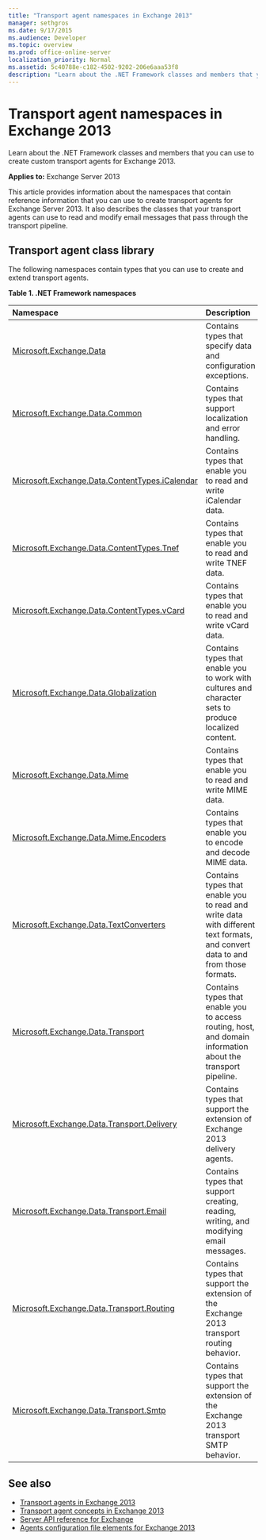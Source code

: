 ```yaml
---
title: "Transport agent namespaces in Exchange 2013"
manager: sethgros
ms.date: 9/17/2015
ms.audience: Developer
ms.topic: overview
ms.prod: office-online-server
localization_priority: Normal
ms.assetid: 5c40788e-c182-4502-9202-206e6aaa53f8
description: "Learn about the .NET Framework classes and members that you can use to create custom transport agents for Exchange 2013."
---
```


# Transport agent namespaces in Exchange 2013

Learn about the .NET Framework classes and members that you can use to create custom transport agents for Exchange 2013.
  
**Applies to:** Exchange Server 2013 
  
This article provides information about the namespaces that contain reference information that you can use to create transport agents for Exchange Server 2013. It also describes the classes that your transport agents can use to read and modify email messages that pass through the transport pipeline.
  
## Transport agent class library

The following namespaces contain types that you can use to create and extend transport agents.

**Table 1. .NET Framework namespaces**

|**Namespace**|**Description**|
|:-----|:-----|
|[Microsoft.Exchange.Data](https://msdn.microsoft.com/library/Microsoft.Exchange.Data.aspx) <br/> |Contains types that specify data and configuration exceptions.  <br/> |
|[Microsoft.Exchange.Data.Common](https://msdn.microsoft.com/library/Microsoft.Exchange.Data.Common.aspx) <br/> |Contains types that support localization and error handling.  <br/> |
|[Microsoft.Exchange.Data.ContentTypes.iCalendar](https://msdn.microsoft.com/library/Microsoft.Exchange.Data.ContentTypes.iCalendar.aspx) <br/> |Contains types that enable you to read and write iCalendar data.  <br/> |
|[Microsoft.Exchange.Data.ContentTypes.Tnef](https://msdn.microsoft.com/library/Microsoft.Exchange.Data.ContentTypes.Tnef.aspx) <br/> |Contains types that enable you to read and write TNEF data.  <br/> |
|[Microsoft.Exchange.Data.ContentTypes.vCard](https://msdn.microsoft.com/library/Microsoft.Exchange.Data.ContentTypes.vCard.aspx) <br/> |Contains types that enable you to read and write vCard data.  <br/> |
|[Microsoft.Exchange.Data.Globalization](https://msdn.microsoft.com/library/Microsoft.Exchange.Data.Globalization.aspx) <br/> |Contains types that enable you to work with cultures and character sets to produce localized content.  <br/> |
|[Microsoft.Exchange.Data.Mime](https://msdn.microsoft.com/library/Microsoft.Exchange.Data.Mime.aspx) <br/> |Contains types that enable you to read and write MIME data.  <br/> |
|[Microsoft.Exchange.Data.Mime.Encoders](https://msdn.microsoft.com/library/Microsoft.Exchange.Data.Mime.Encoders.aspx) <br/> |Contains types that enable you to encode and decode MIME data.  <br/> |
|[Microsoft.Exchange.Data.TextConverters](https://msdn.microsoft.com/library/Microsoft.Exchange.Data.TextConverters.aspx) <br/> |Contains types that enable you to read and write data with different text formats, and convert data to and from those formats.  <br/> |
|[Microsoft.Exchange.Data.Transport](https://msdn.microsoft.com/library/Microsoft.Exchange.Data.Transport.aspx) <br/> |Contains types that enable you to access routing, host, and domain information about the transport pipeline.  <br/> |
|[Microsoft.Exchange.Data.Transport.Delivery](https://msdn.microsoft.com/library/Microsoft.Exchange.Data.Transport.Delivery.aspx) <br/> |Contains types that support the extension of Exchange 2013 delivery agents.  <br/> |
|[Microsoft.Exchange.Data.Transport.Email](https://msdn.microsoft.com/library/Microsoft.Exchange.Data.Transport.Email.aspx) <br/> |Contains types that support creating, reading, writing, and modifying email messages.  <br/> |
|[Microsoft.Exchange.Data.Transport.Routing](https://msdn.microsoft.com/library/Microsoft.Exchange.Data.Transport.Routing.aspx) <br/> |Contains types that support the extension of the Exchange 2013 transport routing behavior.  <br/> |
|[Microsoft.Exchange.Data.Transport.Smtp](https://msdn.microsoft.com/library/Microsoft.Exchange.Data.Transport.Smtp.aspx) <br/> |Contains types that support the extension of the Exchange 2013 transport SMTP behavior.  <br/> |
   
## See also

- [Transport agents in Exchange 2013](transport-agents-in-exchange-2013.md)   
- [Transport agent concepts in Exchange 2013](transport-agent-concepts-in-exchange-2013.md)  
- [Server API reference for Exchange](http://msdn.microsoft.com/library/6eddd052-f59f-45b4-b846-7e53d4d7eb16%28Office.15%29.aspx)  
- [Agents configuration file elements for Exchange 2013](agents-configuration-file-elements-for-exchange-2013.md)
    

